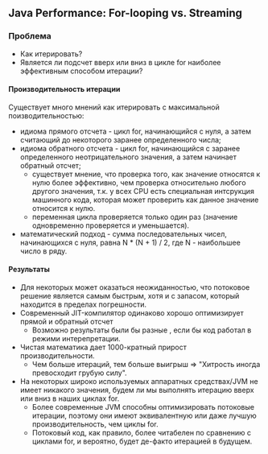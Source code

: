 ## Java Performance: For-looping vs. Streaming

### Проблема
* Как итерировать?
* Является ли подсчет вверх или вниз в цикле for наиболее эффективным способом итерации? 

#### Производительность итерации
Существует много мнений как итерировать с максимальной поизводительностью:
* идиома прямого отсчета - цикл for, начинающийся с нуля, а затем считающий до некоторого заранее определенного числа;
* идиома обратного отсчета  - цикл for, начинающийся c заранее определенного неотрицательного значения, а затем начинает обратный отсчет;
  * существует мнение, что проверка того, как значение относятся к нулю более эффективно, чем проверка относительно любого другого значения, 
т.к. у всех CPU есть специальная интсрукция машинного кода, которая может проверить как данное значение относится к нулю.
  *  переменная цикла проверяется только один раз (значение одновременно проверяется и уменьшается).
* математический подход - сумма последовательных чисел, начинающихся с нуля, равна N * (N + 1) / 2, где N - наибольшее число в ряду.
  
#### Результаты
* Для некоторых может оказаться неожиданностью, что потоковое решение является самым быстрым, хотя и с запасом, который находится в пределах погрешности.
* Современный JIT-компилятор одинаково хорошо оптимизирует прямой и обратный отсчет
  * Возможно результаты были бы разные , если бы код работал в режими интерепретации.
* Чистая математика дает 1000-кратный прирост производительности. 
  * Чем больше итераций, тем больше выигрыш => "Хитрость иногда превосходит грубую силу".
* На некоторых широко используемых аппаратных средствах/JVM не имеет никакого значения, будем ли мы выполнять итерацию вверх или вниз в наших циклах for. 
  * Более современные JVM способны оптимизировать потоковые итерации, поэтому они имеют эквивалентную или даже лучшую производительность, чем циклы for.
  * Потоковый код, как правило, более читабелен по сравнению с циклами for, и вероятно, будет де-факто итерацией в будущем.